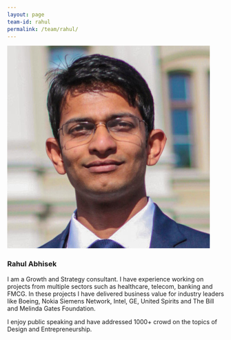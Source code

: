 ```yaml
---
layout: page
team-id: rahul
permalink: /team/rahul/
---
```


![Rahul Abhisek](/images/team/rahul.jpg)

### Rahul Abhisek

I am a Growth and Strategy consultant. I have experience working on projects from multiple sectors such as healthcare, telecom, banking and FMCG. In these projects I have delivered business value for industry leaders like Boeing, Nokia Siemens Network, Intel, GE, United Spirits and The Bill and Melinda Gates Foundation.

I enjoy public speaking and have addressed 1000+ crowd on the topics of Design and Entrepreneurship.
